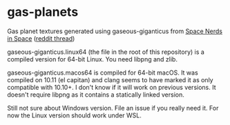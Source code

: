 gas-planets
===========

Gas planet textures generated using gaseous-giganticus from [Space Nerds in Space](https://github.com/smcameron/space-nerds-in-space) ([reddit thread](https://www.reddit.com/r/gamedev/comments/2f6cl5/procedural_generation_of_gas_giant_planets/))

gaseous-giganticus.linux64 (the file in the root of this repository) is a compiled version for 64-bit Linux. You need libpng and zlib.

gaseous-giganticus.macos64 is compiled for 64-bit macOS. It was compiled on 10.11 (el capitan) and clang seems to have marked it as only compatible with 10.10+. I don't know if it will work on previous versions. It doesn't require libpng as it contains a statically linked version.

Still not sure about Windows version. File an issue if you really need it. For now the Linux version should work under WSL.
